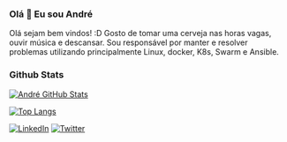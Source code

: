 ### Olá 👋 Eu sou André

<div>
 <p>
Olá sejam bem vindos! :D
Gosto de tomar uma cerveja nas horas vagas, ouvir música e descansar.
Sou responsável por manter e resolver problemas utilizando principalmente Linux, docker, K8s, Swarm e Ansible.
</p>
</div>

### Github Stats

[![André GitHub Stats](https://github-readme-stats-sigma-five.vercel.app/api?username=andretecco&show_icons=true&count_private=true)](https://github.com/andretecco)

[![Top Langs](https://github-readme-stats-sigma-five.vercel.app/api/top-langs/?username=andretecco)](https://github.com/andretecco/github-readme-stats)

<p align="left">
<a href="https://www.linkedin.com/in/andre-tecco/" target="_blank"><img alt="LinkedIn" src="https://img.shields.io/badge/LinkedIn-0077B5?style=for-the-badge&logo=linkedin&logoColor=white"></a>
<a href="https://twitter.com/andretecco" target="_blank"><img alt="Twitter" src="https://img.shields.io/badge/Twitter-1DA1F2?style=for-the-badge&logo=twitter&logoColor=white"></a>
</p>
